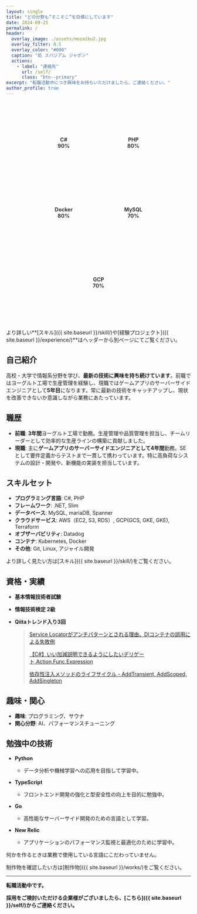 ```yaml
---
layout: single
title: "どの分野も”そこそこ”を目標にしています"
date: 2024-09-25
permalink: /
header:
  overlay_image: ./assets/mozaiku2.jpg
  overlay_filter: 0.5
  overlay_color: "#000"
  caption: "処 スパジアム ジャポン"
  actions:
    - label: "連絡先"
      url: /self/
      class: "btn--primary"
excerpt: "転職活動中につき興味をお持ちいただけましたら、ご連絡ください。"
author_profile: true
---
```

<!-- Chart.js CDNの追加 -->
<script src="https://cdn.jsdelivr.net/npm/chart.js"></script>

<!-- スキルグラフのコンテナ -->
<div style="display: flex; flex-wrap: wrap; justify-content: center; gap: 20px; margin: 40px 0;">

  <!-- スキル1: C# -->
  <div style="width: 150px; height: 150px; position: relative; padding: 10px;">
    <canvas id="skillChart1"></canvas>
    <div style="position: absolute; top: 50%; left: 50%; transform: translate(-50%, -50%); text-align: center; font-weight: bold; color: #333;">
      C#<br>90%
    </div>
  </div>
  
  <!-- スキル2: PHP -->
  <div style="width: 150px; height: 150px; position: relative; padding: 10px;">
    <canvas id="skillChart2"></canvas>
    <div style="position: absolute; top: 50%; left: 50%; transform: translate(-50%, -50%); text-align: center; font-weight: bold; color: #333;">
      PHP<br>80%
    </div>
  </div>
  
  <!-- スキル3: Docker -->
  <div style="width: 150px; height: 150px; position: relative; padding: 10px;">
    <canvas id="skillChart3"></canvas>
    <div style="position: absolute; top: 50%; left: 50%; transform: translate(-50%, -50%); text-align: center; font-weight: bold; color: #333;">
      Docker<br>80%
    </div>
  </div>
  
  <!-- スキル4: MySQL -->
  <div style="width: 150px; height: 150px; position: relative; padding: 10px;">
    <canvas id="skillChart4"></canvas>
    <div style="position: absolute; top: 50%; left: 50%; transform: translate(-50%, -50%); text-align: center; font-weight: bold; color: #333;">
      MySQL<br>70%
    </div>
  </div>
  
  <!-- スキル5: GCP -->
  <div style="width: 150px; height: 150px; position: relative; padding: 10px;">
    <canvas id="skillChart5"></canvas>
    <div style="position: absolute; top: 50%; left: 50%; transform: translate(-50%, -50%); text-align: center; font-weight: bold; color: #333;">
      GCP<br>70%
    </div>
  </div>
  
</div>

<!-- スクリプトでチャートを初期化 -->
<script>
  document.addEventListener("DOMContentLoaded", function() {
    // スキル1: C#
    var ctx1 = document.getElementById('skillChart1').getContext('2d');
    var skillChart1 = new Chart(ctx1, {
      type: 'doughnut',
      data: {
        labels: ['レベル感', '未使用'],
        datasets: [{
          data: [90, 10],
          backgroundColor: ['#4A90E2', '#E0E0E0'], // C#のブランドカラー
          borderWidth: 0
        }]
      },
      options: {
        cutout: '70%',
        responsive: true,
        maintainAspectRatio: false,
        plugins: {
          legend: { display: false }
        }
      }
    });

    // スキル2: PHP
    var ctx2 = document.getElementById('skillChart2').getContext('2d');
    var skillChart2 = new Chart(ctx2, {
      type: 'doughnut',
      data: {
        labels: ['レベル感', '未使用'],
        datasets: [{
          data: [80, 20],
          backgroundColor: ['#F7DF1E', '#E0E0E0'], // PHPのブランドカラー
          borderWidth: 0
        }]
      },
      options: {
        cutout: '70%',
        responsive: true,
        maintainAspectRatio: false,
        plugins: {
          legend: { display: false }
        }
      }
    });

    // スキル3: Docker
    var ctx3 = document.getElementById('skillChart3').getContext('2d');
    var skillChart3 = new Chart(ctx3, {
      type: 'doughnut',
      data: {
        labels: ['レベル感', '未使用'],
        datasets: [{
          data: [80, 20],
          backgroundColor: ['#0db7ed', '#E0E0E0'], // Dockerのブランドカラー
          borderWidth: 0
        }]
      },
      options: {
        cutout: '70%',
        responsive: true,
        maintainAspectRatio: false,
        plugins: {
          legend: { display: false }
        }
      }
    });

    // スキル4: MySQL
    var ctx4 = document.getElementById('skillChart4').getContext('2d');
    var skillChart4 = new Chart(ctx4, {
      type: 'doughnut',
      data: {
        labels: ['レベル感', '未使用'],
        datasets: [{
          data: [70, 30],
          backgroundColor: ['#00758F', '#E0E0E0'], // MySQLのブランドカラー
          borderWidth: 0
        }]
      },
      options: {
        cutout: '70%',
        responsive: true,
        maintainAspectRatio: false,
        plugins: {
          legend: { display: false }
        }
      }
    });

    // スキル5: GCP
    var ctx5 = document.getElementById('skillChart5').getContext('2d');
    var skillChart5 = new Chart(ctx5, {
      type: 'doughnut',
      data: {
        labels: ['レベル感', '未使用'],
        datasets: [{
          data: [70, 30],
          backgroundColor: ['#4285F4', '#E0E0E0'], // GCPのブランドカラー
          borderWidth: 0
        }]
      },
      options: {
        cutout: '70%',
        responsive: true,
        maintainAspectRatio: false,
        plugins: {
          legend: { display: false }
        }
      }
    });
  });
</script>

より詳しい**[スキル]({{ site.baseurl }}/skill/)や[経験プロジェクト]({{ site.baseurl }}/experience/)**はヘッダーから別ページにてご覧ください。

## 自己紹介

高校・大学で情報系分野を学び、**最新の技術に興味を持ち続けています**。前職ではヨーグルト工場で生産管理を経験し、現職ではゲームアプリのサーバーサイドエンジニアとして**5年目**になります。常に最新の技術をキャッチアップし、現状を改善できないか意識しながら業務にあたっています。

## 職歴

- **前職**: **3年間**ヨーグルト工場で勤務。生産管理や品質管理を担当し、チームリーダーとして効率的な生産ラインの構築に貢献しました。
- **現職**: 主に**ゲームアプリのサーバーサイドエンジニアとして4年間**勤務。SEとして要件定義からテストまで一貫して携わっています。特に高負荷なシステムの設計・開発や、新機能の実装を担当しています。

## スキルセット

- **プログラミング言語**: C#, PHP
- **フレームワーク**: .NET, Slim
- **データベース**: MySQL, mariaDB, Spanner
- **クラウドサービス**: AWS（EC2, S3, RDS）, GCP(GCS, GKE, GKE), Terraform
- **オブザーバビリティ**: Datadog
- **コンテナ**: Kubernetes, Docker
- **その他**: Git, Linux, アジャイル開発

より詳しく見たい方は[スキル]({{ site.baseurl }}/skill/)をご覧ください。

## 資格・実績

- **基本情報技術者試験** 
- **情報技術検定 2級**
- **Qiitaトレンド入り3回**　

  > [Service Locatorがアンチパターンとされる理由、DIコンテナの誤用による失敗例](https://qiita.com/simoyama2323/items/f94f738d933a143f470e)
  >
  > [【C#】いい加減説明できるようにしたいデリゲート,Action,Func,Expression](https://qiita.com/simoyama2323/items/11ec93a130c07e23de68)
  >
  > [依存性注入メソッドのライフサイクル - AddTransient, AddScoped, AddSingleton](https://qiita.com/simoyama2323/items/0e082bd1582df9b33180)


## 趣味・関心

- **趣味**: プログラミング、サウナ
- **関心分野**: AI、パフォーマンスチューニング

## 勉強中の技術

- **Python**
  - データ分析や機械学習への応用を目指して学習中。
  
- **TypeScript**
  - フロントエンド開発の強化と型安全性の向上を目的に勉強中。
  
- **Go**
  - 高性能なサーバーサイド開発のための言語として学習。
  
- **New Relic**
  - アプリケーションのパフォーマンス監視と最適化のために学習中。

何かを作るときは業務で使用している言語にこだわっていません。

制作物を確認したい方は[制作物]({{ site.baseurl }}/works/)をご覧ください。

---

**転職活動中です。**

**採用をご検討いただける企業様がございましたら、[こちら]({{ site.baseurl }}/self/)からご連絡ください。**